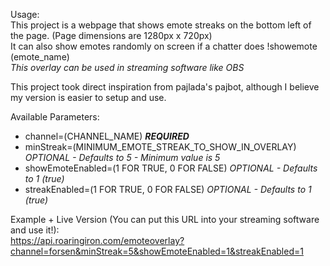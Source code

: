 Usage:  
This project is a webpage that shows emote streaks on the bottom left of the page. (Page dimensions are 1280px x 720px)  
It can also show emotes randomly on screen if a chatter does !showemote (emote_name)  
*This overlay can be used in streaming software like OBS*  
  
This project took direct inspiration from pajlada's pajbot, although I believe my version is easier to setup and use.  

Available Parameters:
- channel=(CHANNEL_NAME) ***REQUIRED***
- minStreak=(MINIMUM_EMOTE_STREAK_TO_SHOW_IN_OVERLAY) *OPTIONAL - Defaults to 5 - Minimum value is 5*
- showEmoteEnabled=(1 FOR TRUE, 0 FOR FALSE) *OPTIONAL - Defaults to 1 (true)*
- streakEnabled=(1 FOR TRUE, 0 FOR FALSE) *OPTIONAL - Defaults to 1 (true)*

Example + Live Version (You can put this URL into your streaming software and use it!):  
https://api.roaringiron.com/emoteoverlay?channel=forsen&minStreak=5&showEmoteEnabled=1&streakEnabled=1